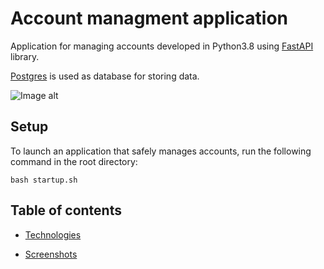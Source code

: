 # Account managment  application

Application for managing accounts developed in Python3.8 using [FastAPI](https://fastapi.tiangolo.com/) library. 

[Postgres](https://www.postgresql.org/) is used as database for storing data.

![Image alt](https://github.com/DianaArapova/MyBank_back/blob/master/docs/readme_data/start_page.png)

## Setup

To launch an application that safely manages accounts, run the following command in the root directory:

``bash startup.sh``

## Table of contents

* [Technologies](https://github.com/DianaArapova/MyBank_back/blob/master/docs/technologies.md)

* [Screenshots](https://github.com/DianaArapova/MyBank_back/blob/master/docs/screenshots.md)
